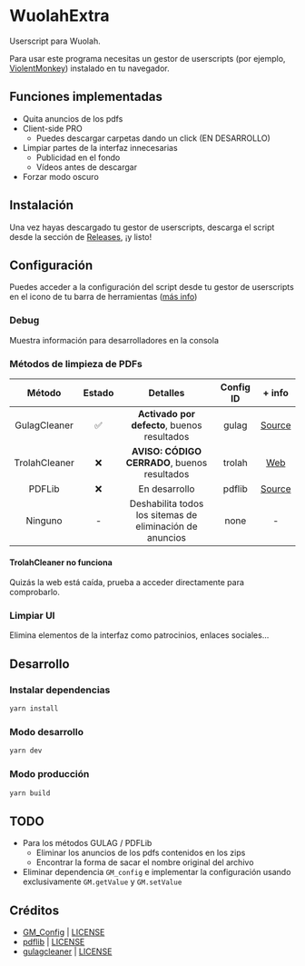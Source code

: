 # WuolahExtra
Userscript para Wuolah.

Para usar este programa necesitas un gestor de userscripts (por ejemplo, [ViolentMonkey](https://violentmonkey.github.io)) instalado en tu navegador.

## Funciones implementadas
* Quita anuncios de los pdfs
* Client-side PRO
  * Puedes descargar carpetas dando un click (EN DESARROLLO)
* Limpiar partes de la interfaz innecesarias
  * Publicidad en el fondo
  * Vídeos antes de descargar
* Forzar modo oscuro

## Instalación
Una vez hayas descargado tu gestor de userscripts, descarga el script desde la sección de [Releases](https://github.com/pablouser1/WuolahExtra/releases), ¡y listo!

## Configuración
Puedes acceder a la configuración del script desde tu gestor de userscripts en el icono de tu barra de herramientas ([más info](https://wiki.greasespot.net/Greasemonkey_Manual:Monkey_Menu#The_Menu))

### Debug
Muestra información para desarrolladores en la consola

### Métodos de limpieza de PDFs
| Método | Estado | Detalles | Config ID | + info |
| :--: | :--: | :--: | :--: | :--: |
| GulagCleaner | ✅ | **Activado por defecto**, buenos resultados | gulag | [Source](https://github.com/YM162/gulagcleaner) |
| TrolahCleaner | ❌ | **AVISO: CÓDIGO CERRADO**, buenos resultados | trolah | [Web](https://trolah.pp.ua) |
| PDFLib | ❌ | En desarrollo | pdflib | [Source](https://github.com/Hopding/pdf-lib)
| Ninguno | - | Deshabilita todos los sitemas de eliminación de anuncios | none | -

#### TrolahCleaner no funciona
Quizás la web está caída, prueba a acceder directamente para comprobarlo.

### Limpiar UI
Elimina elementos de la interfaz como patrocinios, enlaces sociales...

## Desarrollo
### Instalar dependencias
```bash
yarn install
```

### Modo desarrollo
```bash
yarn dev
```

### Modo producción
```bash
yarn build
```

## TODO
* Para los métodos GULAG / PDFLib
  * Eliminar los anuncios de los pdfs contenidos en los zips
  * Encontrar la forma de sacar el nombre original del archivo
* Eliminar dependencia `GM_config` e implementar la configuración usando exclusivamente `GM.getValue` y `GM.setValue`

## Créditos
* [GM_Config](https://github.com/sizzlemctwizzle/GM_config) | [LICENSE](https://github.com/sizzlemctwizzle/GM_config/blob/master/LICENSE)
* [pdflib](https://github.com/Hopding/pdf-lib) | [LICENSE](https://github.com/Hopding/pdf-lib/blob/master/LICENSE.md)
* [gulagcleaner](https://github.com/YM162/gulagcleaner) | [LICENSE](https://github.com/YM162/gulagcleaner/blob/master/LICENSE)
